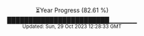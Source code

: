<p align="center">
⏳Year Progress (82.61 %) <br>
████████████████████████▁▁▁▁▁▁ <br>
<sub>Updated: Sun, 29 Oct 2023 12:28:33 GMT</sub>
</p>

